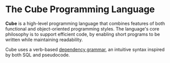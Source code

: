 # The Cube Programming Language

**Cube** is a high-level programming language that combines features of both functional and object-oriented programming styles. The language's core philosophy is to support efficient code, by enabling short programs to be written while maintaining readability.

Cube uses a verb-based [dependency grammar](https://en.wikipedia.org/wiki/Dependency_grammar), an intuitive syntax inspired by both SQL and pseudocode.